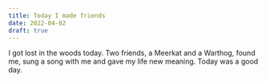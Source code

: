 ```yaml
---
title: Today I made friends
date: 2022-04-02
draft: true
---
```

I got lost in the woods today. Two friends, a Meerkat and a Warthog, found me,
sung a song with me and gave my life new meaning. Today was a good day.